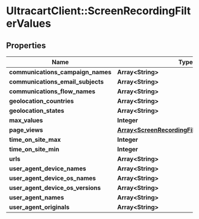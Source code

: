 # UltracartClient::ScreenRecordingFilterValues

## Properties
Name | Type | Description | Notes
------------ | ------------- | ------------- | -------------
**communications_campaign_names** | **Array&lt;String&gt;** |  | [optional] 
**communications_email_subjects** | **Array&lt;String&gt;** |  | [optional] 
**communications_flow_names** | **Array&lt;String&gt;** |  | [optional] 
**geolocation_countries** | **Array&lt;String&gt;** |  | [optional] 
**geolocation_states** | **Array&lt;String&gt;** |  | [optional] 
**max_values** | **Integer** |  | [optional] 
**page_views** | [**Array&lt;ScreenRecordingFilterValuesPageView&gt;**](ScreenRecordingFilterValuesPageView.md) |  | [optional] 
**time_on_site_max** | **Integer** |  | [optional] 
**time_on_site_min** | **Integer** |  | [optional] 
**urls** | **Array&lt;String&gt;** |  | [optional] 
**user_agent_device_names** | **Array&lt;String&gt;** |  | [optional] 
**user_agent_device_os_names** | **Array&lt;String&gt;** |  | [optional] 
**user_agent_device_os_versions** | **Array&lt;String&gt;** |  | [optional] 
**user_agent_names** | **Array&lt;String&gt;** |  | [optional] 
**user_agent_originals** | **Array&lt;String&gt;** |  | [optional] 


